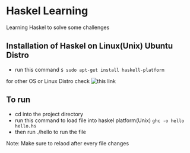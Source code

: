 # Haskel Learning
Learning Haskel to solve some challenges

## Installation of Haskel on Linux(Unix) Ubuntu Distro
- run this command ``` $ sudo apt-get install haskell-platform ```

for other OS or Linux Distro check ![this](https://www.haskell.org/platform/#linux-ubuntu) link

## To run 
- cd into the project directory
- run this command to load file into haskel platform(Unix) ``` ghc -o hello hello.hs ```
- then run ./hello to run the file

Note: Make sure to relaod after every file changes